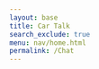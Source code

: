 ```yaml
---
layout: base
title: Car Talk
search_exclude: true
menu: nav/home.html
permalink: /Chat
---
```


<html lang="en">
<head>
    <meta charset="UTF-8">
    <meta name="viewport" content="width=device-width, initial-scale=1.0">
    <title>Chat</title>
    <link rel="stylesheet" href="styles.css">
    <style>
        .chat-container {
            width: 400px;
            margin: 0 auto;
            border: 1px solid #ccc;
            border-radius: 5px;
            padding: 10px;
            display: flex;
            flex-direction: column;
        }

        .chat-box {
            flex: 1;
            border: 1px solid #ddd;
            border-radius: 5px;
            padding: 10px;
            overflow-y: auto;
            max-height: 500px;
        }

        .chat-box div {
            margin: 5px 0;
        }

        form {
            display: flex;
        }

        input {
            flex: 1;
            padding: 10px;
            border: 1px solid #ccc;
            border-radius: 5px;
        }

        button {
            padding: 10px;
            border: none;
            background-color: #28a745;
            color: white;
            border-radius: 5px;
            cursor: pointer;
        }
    </style>
</head>
<body>
    <div class="chat-container">
        <div class="chat-box" id="chatBox"></div>
        <form id="chatForm">
            <input type="text" id="messageInput" placeholder="Type your message..." required>
            <button type="submit">Send</button>
        </form>
    </div>
    <script>
        document.addEventListener('DOMContentLoaded', () => {
            const chatForm = document.getElementById('chatForm');
            const messageInput = document.getElementById('messageInput');
            const chatBox = document.getElementById('chatBox');

            // Use localhost for local testing
            const apiUrl = 'http://127.0.0.1:8887/car_chat'; // Adjust the port as necessary

            // Display a welcoming message in the chat history
            displayMessage("Welcome to the chat! Feel free to send a message.", 'received');

            chatForm.addEventListener('submit', async (e) => {
                e.preventDefault(); // Prevent the default form submission

                const message = messageInput.value;

                // Display the message immediately in the chat box with user label
                displayMessage(`You: ${message}`, 'sent');

                // Clear the input field
                messageInput.value = '';

                // Send message to backend (optional)
                try {
                    const response = await fetch(apiUrl, {
                        method: 'POST',
                        headers: {
                            'Content-Type': 'application/json',
                        },
                        body: JSON.stringify({ message }),
                    });

                    if (!response.ok) {
                        console.error('Error sending message:', response.statusText);
                    }
                } catch (error) {
                    console.error('Error:', error);
                }
            });

            function displayMessage(message, type) {
                const messageDiv = document.createElement('div');
                messageDiv.textContent = message;
                messageDiv.className = type === 'sent' ? 'sent-message' : 'received-message';
                chatBox.appendChild(messageDiv);
                chatBox.scrollTop = chatBox.scrollHeight; // Scroll to the bottom
            }

            // Function to fetch messages (optional)
            async function fetchMessages() {
                try {
                    const response = await fetch(apiUrl);
                    if (response.ok) {
                        const messages = await response.json();
                        messages.forEach(msg => displayMessage(msg.message, 'received'));
                    }
                } catch (error) {
                    console.error('Error fetching messages:', error);
                }
            }

            // Fetch messages on load (optional)
            fetchMessages();
        });
    </script>
</body>
</html>